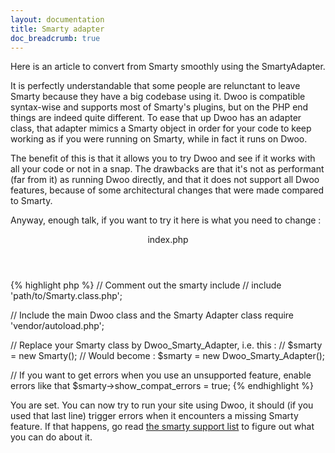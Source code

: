 ```yaml
---
layout: documentation
title: Smarty adapter
doc_breadcrumb: true
---
```


Here is an article to convert from Smarty smoothly using the SmartyAdapter.   

It is perfectly understandable that some people are relunctant to leave Smarty because they have a big codebase using
it. Dwoo is compatible syntax-wise and supports most of Smarty's plugins, but on the PHP end things are indeed quite
different. To ease that up Dwoo has an adapter class, that adapter mimics a Smarty object in order for your code to
keep working as if you were running on Smarty, while in fact it runs on Dwoo.

The benefit of this is that it allows you to try Dwoo and see if it works with all your code or not in a snap.
The drawbacks are that it's not as performant (far from it) as running Dwoo directly, and that it does not support
all Dwoo features, because of some architectural changes that were made compared to Smarty.

Anyway, enough talk, if you want to try it here is what you need to change :

<div class="code-box">
<header>index.php</header>
{% highlight php %}
<?php 
 
// Comment out the smarty include
// include 'path/to/Smarty.class.php';
 
// Include the main Dwoo class and the Smarty Adapter class
require 'vendor/autoload.php';
 
// Replace your Smarty class by Dwoo_Smarty_Adapter, i.e. this : 
// $smarty = new Smarty(); 
// Would become : 
$smarty = new Dwoo_Smarty_Adapter();
 
// If you want to get errors when you use an unsupported feature, enable errors like that
$smarty->show_compat_errors = true;
{% endhighlight %}
</div>

You are set. You can now try to run your site using Dwoo, it should (if you used that last line) trigger errors when
it encounters a missing Smarty feature. If that happens, go read
[the smarty support list](/documentation/smarty-support.html) to figure out what you can do about it.